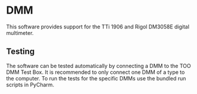 # DMM

This software provides support for the TTi 1906 and Rigol DM3058E digital multimeter.

## Testing

The software can be tested automatically by connecting a DMM to the TOO DMM Test Box. It is recommended to only connect
one DMM of a type to the computer. To run the tests for the specific DMMs use the bundled run scripts in PyCharm.